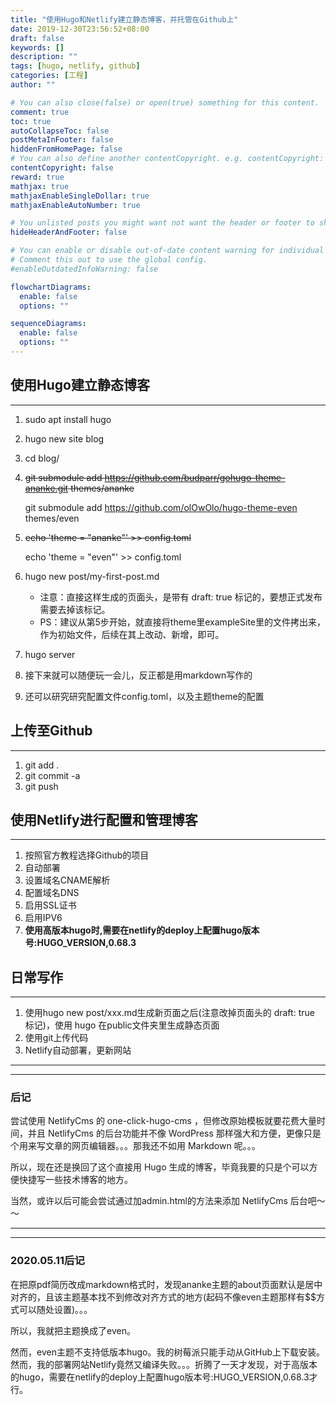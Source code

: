 ```yaml
---
title: "使用Hugo和Netlify建立静态博客，并托管在Github上"
date: 2019-12-30T23:56:52+08:00
draft: false
keywords: []
description: ""
tags: [hugo, netlify, github]
categories: [工程]
author: ""

# You can also close(false) or open(true) something for this content.
comment: true
toc: true
autoCollapseToc: false
postMetaInFooter: false
hiddenFromHomePage: false
# You can also define another contentCopyright. e.g. contentCopyright: "This is another copyright."
contentCopyright: false
reward: true
mathjax: true
mathjaxEnableSingleDollar: true
mathjaxEnableAutoNumber: true

# You unlisted posts you might want not want the header or footer to show
hideHeaderAndFooter: false

# You can enable or disable out-of-date content warning for individual post.
# Comment this out to use the global config.
#enableOutdatedInfoWarning: false

flowchartDiagrams:
  enable: false
  options: ""

sequenceDiagrams: 
  enable: false
  options: ""
---
```

## 使用Hugo建立静态博客

---------------------------------------------------------

1. sudo apt install hugo
2. hugo new site blog
3. cd blog/
4. ~~git submodule add <https://github.com/budparr/gohugo-theme-ananke.git> themes/ananke~~

   git submodule add <https://github.com/olOwOlo/hugo-theme-even> themes/even
5. ~~echo 'theme = "ananke"' >> config.toml~~

   echo 'theme = "even"' >> config.toml
6. hugo new post/my-first-post.md
    * 注意：直接这样生成的页面头，是带有 draft: true 标记的，要想正式发布需要去掉该标记。
    * PS：建议从第5步开始，就直接将theme里exampleSite里的文件拷出来，作为初始文件，后续在其上改动、新增，即可。
7. hugo server
8. 接下来就可以随便玩一会儿，反正都是用markdown写作的
9. 还可以研究研究配置文件config.toml，以及主题theme的配置

## 上传至Github

---------------------------------------------------------

1. git add .
2. git commit -a
3. git push

## 使用Netlify进行配置和管理博客

---------------------------------------------------------

1. 按照官方教程选择Github的项目
2. 自动部署
3. 设置域名CNAME解析
4. 配置域名DNS
5. 启用SSL证书
6. 启用IPV6
7. **使用高版本hugo时,需要在netlify的deploy上配置hugo版本号:HUGO_VERSION,0.68.3**

## 日常写作

---------------------------------------------------------

1. 使用hugo new post/xxx.md生成新页面之后(注意改掉页面头的 draft: true 标记)，使用 hugo 在public文件夹里生成静态页面
2. 使用git上传代码
3. Netlify自动部署，更新网站

---------------------------------------------------------
---------------------------------------------------------

### 后记

尝试使用 NetlifyCms 的 one-click-hugo-cms ，但修改原始模板就要花费大量时间，并且 NetlifyCms 的后台功能并不像 WordPress 那样强大和方便，更像只是个用来写文章的网页编辑器。。。那我还不如用 Markdown 呢。。。

所以，现在还是换回了这个直接用 Hugo 生成的博客，毕竟我要的只是个可以方便快捷写一些技术博客的地方。

当然，或许以后可能会尝试通过加admin.html的方法来添加 NetlifyCms 后台吧～～

---------------------------------------------------------
---------------------------------------------------------

### 2020.05.11后记

在把原pdf简历改成markdown格式时，发现ananke主题的about页面默认是居中对齐的，且该主题基本找不到修改对齐方式的地方(起码不像even主题那样有$$方式可以随处设置)。。。

所以，我就把主题换成了even。

然而，even主题不支持低版本hugo。我的树莓派只能手动从GitHub上下载安装。然而，我的部署网站Netlify竟然又编译失败。。。折腾了一天才发现，对于高版本的hugo，需要在netlify的deploy上配置hugo版本号:HUGO_VERSION,0.68.3才行。
